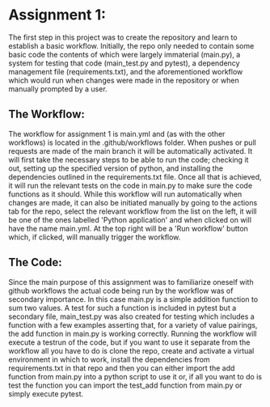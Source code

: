 # Assignment 1:
The first step in this project was to create the repository and learn to establish a basic workflow. Initially, the repo only needed to contain some basic code the contents of which were largely immaterial (main.py), a system for testing that code (main_test.py and pytest), a dependency management file (requirements.txt), and the aforementioned workflow which would run when changes were made in the repository or when manually prompted by a user.

## The Workflow:
The workflow for assignment 1 is main.yml and (as with the other workflows) is located in the .github/workflows folder. When pushes or pull requests are made of the main branch it will be automatically activated. It will first take the necessary steps to be able to run the code; checking it out, setting up the specified version of python, and installing the dependencies outlined in the requirements.txt file. Once all that is achieved, it will run the relevant tests on the code in main.py to make sure the code functions as it should. While this workflow will run automatically when changes are made, it can also be initiated manually by going to the actions tab for the repo, select the relevant workflow from the list on the left, it will be one of the ones labelled 'Python application' and when clicked on will have the name main.yml. At the top right will be a 'Run workflow' button which, if clicked, will manually trigger the workflow.

## The Code:
Since the main purpose of this assignment was to familiarize oneself with github workflows the actual code being run by the workflow was of secondary importance. In this case main.py is a simple addition function to sum two values. A test for such a function is included in pytest but a secondary file, main_test.py was also created for testing which includes a function with a few examples asserting that, for a variety of value pairings, the add function in main.py is working correctly. Running the workflow will execute a testrun of the code, but if you want to use it separate from the workflow all you have to do is clone the repo, create and activate a virtual environment in which to work, install the dependencies from requirements.txt in that repo and then you can either import the add function from main.py into a python script to use it or, if all you want to do is test the function you can import the test_add function from main.py or simply execute pytest.
